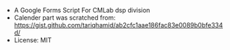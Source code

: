 - A Google Forms Script For CMLab dsp division
- Calender part was scratched from: https://gist.github.com/tariqhamid/ab2cfc1aae186fac83e0089b0bfe334d/
- License: MIT

